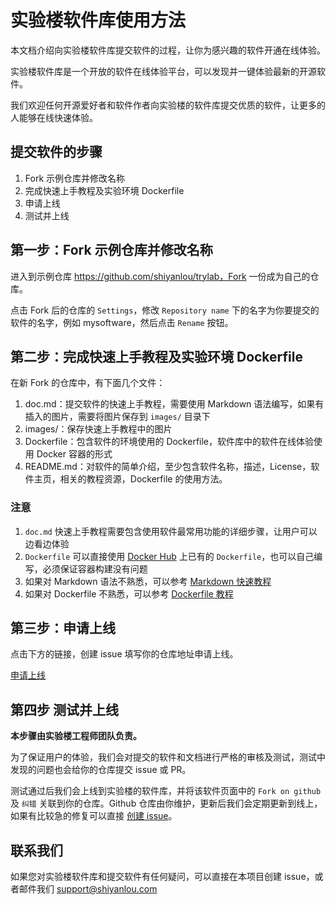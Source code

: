# 实验楼软件库使用方法

本文档介绍向实验楼软件库提交软件的过程，让你为感兴趣的软件开通在线体验。

实验楼软件库是一个开放的软件在线体验平台，可以发现并一键体验最新的开源软件。

我们欢迎任何开源爱好者和软件作者向实验楼的软件库提交优质的软件，让更多的人能够在线快速体验。

## 提交软件的步骤

1. Fork 示例仓库并修改名称
2. 完成快速上手教程及实验环境 Dockerfile
3. 申请上线
4. 测试并上线

## 第一步：Fork 示例仓库并修改名称

进入到示例仓库 https://github.com/shiyanlou/trylab，Fork 一份成为自己的仓库。

点击 Fork 后的仓库的 `Settings`，修改 `Repository name` 下的名字为你要提交的软件的名字，例如 mysoftware，然后点击 `Rename` 按钮。

## 第二步：完成快速上手教程及实验环境 Dockerfile

在新 Fork 的仓库中，有下面几个文件：

1. doc.md：提交软件的快速上手教程，需要使用 Markdown 语法编写，如果有插入的图片，需要将图片保存到 `images/` 目录下
2. images/：保存快速上手教程中的图片
3. Dockerfile：包含软件的环境使用的 Dockerfile，软件库中的软件在线体验使用 Docker 容器的形式
4. README.md：对软件的简单介绍，至少包含软件名称，描述，License，软件主页，相关的教程资源，Dockerfile 的使用方法。

### 注意

1. `doc.md` 快速上手教程需要包含使用软件最常用功能的详细步骤，让用户可以边看边体验
2. `Dockerfile` 可以直接使用 [Docker Hub](https://hub.docker.com/explore/) 上已有的 `Dockerfile`，也可以自己编写，必须保证容器构建没有问题
3. 如果对 Markdown 语法不熟悉，可以参考 [Markdown 快速教程](https://www.shiyanlou.com/questions/764)
4. 如果对 Dockerfile 不熟悉，可以参考 [Dockerfile 教程](http://cepave.com/how-to-write-dockerfile/)


## 第三步：申请上线

点击下方的链接，创建 issue 填写你的仓库地址申请上线。

[申请上线](https://github.com/shiyanlou/guide/issues/new)

## 第四步 测试并上线

**本步骤由实验楼工程师团队负责。**

为了保证用户的体验，我们会对提交的软件和文档进行严格的审核及测试，测试中发现的问题也会给你的仓库提交 issue 或 PR。

测试通过后我们会上线到实验楼的软件库，并将该软件页面中的 `Fork on github` 及 `纠错` 关联到你的仓库。Github 仓库由你维护，更新后我们会定期更新到线上，如果有比较急的修复可以直接 [创建 issue](https://github.com/shiyanlou/guide/issues/new)。

## 联系我们

如果您对实验楼软件库和提交软件有任何疑问，可以直接在本项目创建 issue，或者邮件我们 support@shiyanlou.com
